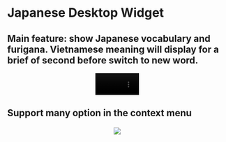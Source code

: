 # Japanese Desktop Widget
<h2>Main feature: show Japanese vocabulary and furigana. Vietnamese meaning will display for a brief of second before switch to new word.</h2>

<div align="center">
  <video src="https://user-images.githubusercontent.com/28079928/217909075-f38f6be1-f554-4113-bbd6-fb3d3761a34a.mp4" width=100/></video>
<div/>


<h2 align=left>Support many option in the context menu
<p align="center">
  <img src="https://user-images.githubusercontent.com/28079928/217908584-3f266fac-1aec-4369-8231-ebdea21fb8cf.png">
</p>
